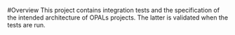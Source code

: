#Overview
This project contains integration tests and the specification of the intended architecture of OPALs projects. The latter is validated when the tests are run.